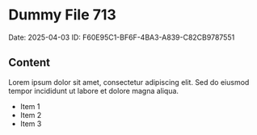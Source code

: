 # Dummy File 713

Date: 2025-04-03
ID: F60E95C1-BF6F-4BA3-A839-C82CB9787551

## Content

Lorem ipsum dolor sit amet, consectetur adipiscing elit.
Sed do eiusmod tempor incididunt ut labore et dolore magna aliqua.

* Item 1
* Item 2
* Item 3
